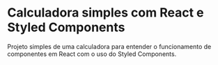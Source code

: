 # Calculadora simples com React e Styled Components

Projeto simples de uma calculadora para entender o funcionamento de componentes em React com o uso do Styled Components.